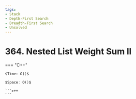 ```yaml
---
tags:
- Stack
- Depth-First Search
- Breadth-First Search
- Unsolved
---
```



# 364. Nested List Weight Sum II

=== "C++"

    $Time: O()$

    $Space: O()$

    ```c++
    ```